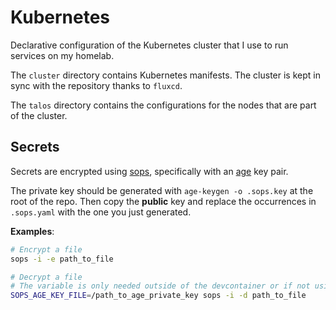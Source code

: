 # Kubernetes

Declarative configuration of the Kubernetes cluster that I use to run services
on my homelab.

The `cluster` directory contains Kubernetes manifests. The cluster is kept in
sync with the repository thanks to `fluxcd`.

The `talos` directory contains the configurations for the nodes that are part of
the cluster.

## Secrets

Secrets are encrypted using [sops](https://getsops.io/), specifically with an
[age](https://github.com/FiloSottile/age) key pair.

The private key should be generated with `age-keygen -o .sops.key` at the root
of the repo. Then copy the **public** key and replace the occurrences in
`.sops.yaml` with the one you just generated.

**Examples**:

```sh
# Encrypt a file
sops -i -e path_to_file

# Decrypt a file
# The variable is only needed outside of the devcontainer or if not using the .sops.key file.
SOPS_AGE_KEY_FILE=/path_to_age_private_key sops -i -d path_to_file
```
